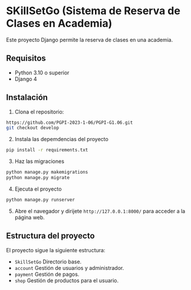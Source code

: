 # SKillSetGo (Sistema de Reserva de Clases en Academia)

Este proyecto Django permite la reserva de clases en una academia.

## Requisitos

- Python 3.10 o superior
- Django 4

## Instalación

1. Clona el repositorio:

```bash
https://github.com/PGPI-2023-1-06/PGPI-G1.06.git
git checkout develop
```
2. Instala las depemdencias del proyecto
```bash
pip install -r requirements.txt
```
3. Haz las migraciones 
```bash
python manage.py makemigrations
python manage.py migrate
```
4. Ejecuta el proyecto
```bash
python manage.py runserver
```
5. Abre el navegador y dirijete `http://127.0.0.1:8000/` para acceder a la página web.


## Estructura del proyecto
El proyecto sigue la siguiente estructura:

- `SkillSetGo` Directorio base.
- `account` Gestión de usuarios y administrador.
- `payment` Gestión de pagos.
- `shop` Gestión de productos para el usuario.









   
